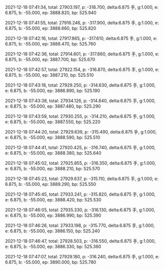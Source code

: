 2021-12-18 07:41:34, total: 27903.197, p: -318.700, delta:6.875 手, g:1.000, e: 6.875, b: -55.000, ep: 3888.820, bp: 525.940

2021-12-18 07:41:55, total: 27916.246, p: -317.900, delta:6.875 手, g:1.000, e: 6.875, b: -55.000, ep: 3888.660, bp: 525.820

2021-12-18 07:42:16, total: 27917.865, p: -317.610, delta:6.875 手, g:1.000, e: 6.875, b: -55.000, ep: 3888.470, bp: 525.760

2021-12-18 07:42:36, total: 27914.601, p: -317.660, delta:6.875 手, g:1.000, e: 6.875, b: -55.000, ep: 3887.700, bp: 525.670

2021-12-18 07:42:57, total: 27922.154, p: -316.870, delta:6.875 手, g:1.000, e: 6.875, b: -55.000, ep: 3887.210, bp: 525.510

2021-12-18 07:43:18, total: 27929.250, p: -314.630, delta:6.875 手, g:1.000, e: 6.875, b: -55.000, ep: 3886.890, bp: 525.190

2021-12-18 07:43:38, total: 27934.126, p: -314.840, delta:6.875 手, g:1.000, e: 6.875, b: -55.000, ep: 3887.480, bp: 525.290

2021-12-18 07:43:59, total: 27930.255, p: -314.210, delta:6.875 手, g:1.000, e: 6.875, b: -55.000, ep: 3887.550, bp: 525.220

2021-12-18 07:44:20, total: 27929.639, p: -315.490, delta:6.875 手, g:1.000, e: 6.875, b: -55.000, ep: 3888.590, bp: 525.510

2021-12-18 07:44:41, total: 27920.425, p: -316.740, delta:6.875 手, g:1.000, e: 6.875, b: -55.000, ep: 3888.380, bp: 525.640

2021-12-18 07:45:02, total: 27925.855, p: -316.350, delta:6.875 手, g:1.000, e: 6.875, b: -55.000, ep: 3888.210, bp: 525.570

2021-12-18 07:45:23, total: 27929.637, p: -315.110, delta:6.875 手, g:1.000, e: 6.875, b: -55.000, ep: 3889.290, bp: 525.550

2021-12-18 07:45:45, total: 27933.241, p: -315.820, delta:6.875 手, g:1.000, e: 6.875, b: -55.000, ep: 3888.420, bp: 525.530

2021-12-18 07:46:05, total: 27935.330, p: -316.130, delta:6.875 手, g:1.000, e: 6.875, b: -55.000, ep: 3886.990, bp: 525.390

2021-12-18 07:46:26, total: 27933.198, p: -315.770, delta:6.875 手, g:1.000, e: 6.875, b: -55.000, ep: 3886.150, bp: 525.240

2021-12-18 07:46:47, total: 27928.503, p: -316.550, delta:6.875 手, g:1.000, e: 6.875, b: -55.000, ep: 3886.330, bp: 525.360

2021-12-18 07:47:07, total: 27929.180, p: -316.240, delta:6.875 手, g:1.000, e: 6.875, b: -55.000, ep: 3890.000, bp: 525.780